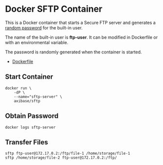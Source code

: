 # Docker SFTP Container

This is a Docker container that starts a Secure FTP server and generates a [random password](entrypoint.sh) for the built-in user.

The name of the built-in user is **ftp-user**. It can be modified in Dockerfile or with an environmental variable.

The password is randomly generated when the container is started.

* [Dockerfile](Dockerfile)

## Start Container

```
docker run \
    -dP \
    --name="sftp-server" \
    axibase/sftp
```

## Obtain Password

```
docker logs sftp-server
```

## Transfer Files

```
sftp ftp-user@172.17.0.2:/ftp/file-1 /home/storage/file-1
sftp /home/storage/file-2 ftp-user@172.17.0.2:/ftp/
```


